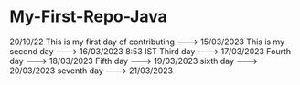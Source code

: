 # My-First-Repo-Java
20/10/22
This is my first day of contributing --->  15/03/2023
This is my second day ---> 16/03/2023 8:53 IST
Third day ---> 17/03/2023
Fourth day ---> 18/03/2023
Fifth day ---> 19/03/2023
sixth day ---> 20/03/2023
seventh day ---> 21/03/2023

